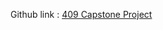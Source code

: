Github link : [409 Capstone Project](https://github.com/JosmiJose14/dgl-409-capstone-project-JosmiJose14)
